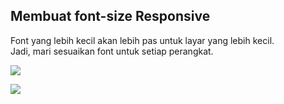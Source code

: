 ## Membuat font-size Responsive

Font yang lebih kecil akan lebih pas untuk layar yang lebih kecil.  
Jadi, mari sesuaikan font untuk setiap perangkat.

![](https://d2aj9sy12tbpym.cloudfront.net/progate/shared/images/slide/html/study/3/1580979026342.png)

![](https://d2aj9sy12tbpym.cloudfront.net/progate/shared/images/slide/html/study/3/1580979041876.png)